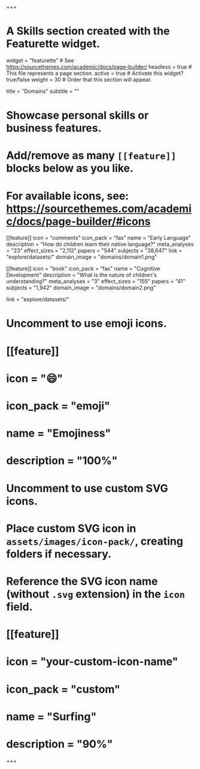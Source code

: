 +++
# A Skills section created with the Featurette widget.
widget = "featurette"  # See https://sourcethemes.com/academic/docs/page-builder/
headless = true  # This file represents a page section.
active = true  # Activate this widget? true/false
weight = 30  # Order that this section will appear.

title = "Domains"
subtitle = ""

# Showcase personal skills or business features.
# 
# Add/remove as many `[[feature]]` blocks below as you like.
# 
# For available icons, see: https://sourcethemes.com/academic/docs/page-builder/#icons

[[feature]]
  icon = "comments"
  icon_pack = "fas"
  name = "Early Language"
  description = "How do children learn their native language?"
  meta_analyses = "23"
  effect_sizes = "2,112"
  papers = "544"
  subjects = "38,647"
  link = "explore/datasets/"
  domain_image = "domains/domain1.png"
  
[[feature]]
  icon = "book"
  icon_pack = "fas"
  name = "Cognitive Development"
  description = "What is the nature of children's understanding?"
  meta_analyses = "3"
  effect_sizes = "155"
  papers = "41"
  subjects = "1,942"
  domain_image = "domains/domain2.png"

  link = "explore/datasets/"

# Uncomment to use emoji icons.
# [[feature]]
#  icon = ":smile:"
#  icon_pack = "emoji"
#  name = "Emojiness"
#  description = "100%"  

# Uncomment to use custom SVG icons.
# Place custom SVG icon in `assets/images/icon-pack/`, creating folders if necessary.
# Reference the SVG icon name (without `.svg` extension) in the `icon` field.
# [[feature]]
#  icon = "your-custom-icon-name"
#  icon_pack = "custom"
#  name = "Surfing"
#  description = "90%"

+++
